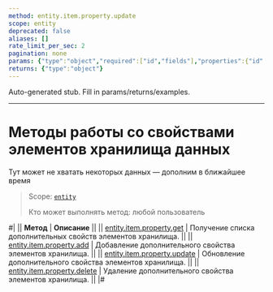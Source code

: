 ```yaml
---
method: entity.item.property.update
scope: entity
deprecated: false
aliases: []
rate_limit_per_sec: 2
pagination: none
params: {"type":"object","required":["id","fields"],"properties":{"id":{"type":"integer"},"fields":{"type":"object"}}}
returns: {"type":"object"}
---
```


Auto-generated stub. Fill in params/returns/examples.

---

# Методы работы со свойствами элементов хранилища данных



Тут может не хватать некоторых данных — дополним в ближайшее время



> Scope: [`entity`](../../../scopes/permissions.md)
>
> Кто может выполнять метод: любой пользователь

#|
|| **Метод** | **Описание** ||
|| [entity.item.property.get](./entity-item-property-get.md) | Получение списка дополнительных свойств элементов хранилища. ||
|| [entity.item.property.add](./entity-item-property-add.md) | Добавление дополнительного свойства элементов хранилища. ||
|| [entity.item.property.update](./entity-item-property-update.md) | Обновление дополнительного свойства элементов хранилища. ||
|| [entity.item.property.delete](./entity-item-property-delete.md) | Удаление дополнительного свойства элементов хранилища. ||
|#
